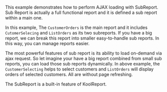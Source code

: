 This example demonstrates how to perform AJAX loading with SubReport. Sub Report is actually a full functional report and it is defined a sub report within a main one.

In this example, The `CustomerOrders` is the main report and it includes `CutomerSelecing` and `ListOrders` as its two subreports. If you have a big report, we can break this report into smaller easy-to-handle sub reports. In this way, you can manage reports easier.

The most powerful features of sub report is its ability to load on-demand via ajax request. So let imagine your have a big report combined from small sub reports, you can load those sub reports dynamically. In above example, the `CustomerSelecting` helps to select customers and `ListOrders` will display orders of selected customers. All are without page refreshing.

The SubReport is a built-in feature of KoolReport.